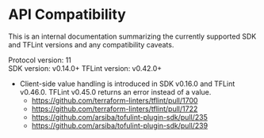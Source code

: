 # API Compatibility

This is an internal documentation summarizing the currently supported SDK and TFLint versions and any compatibility caveats.

Protocol version: 11  
SDK version: v0.14.0+
TFLint version: v0.42.0+

- Client-side value handling is introduced in SDK v0.16.0 and TFLint v0.46.0. TFLint v0.45.0 returns an error instead of a value.
  - https://github.com/terraform-linters/tflint/pull/1700
  - https://github.com/terraform-linters/tflint/pull/1722
  - https://github.com/arsiba/tofulint-plugin-sdk/pull/235
  - https://github.com/arsiba/tofulint-plugin-sdk/pull/239
